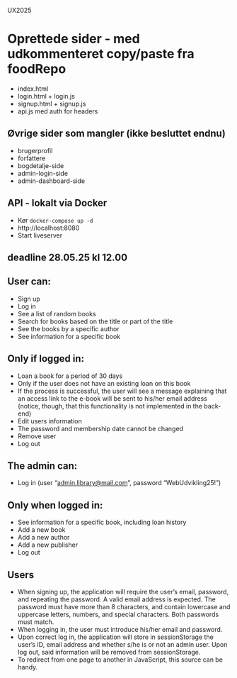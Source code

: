 UX2025
# Oprettede sider - med udkommenteret copy/paste fra foodRepo

- index.html
- login.html + login.js
- signup.html + signup.js 
- api.js med auth for headers

## Øvrige sider som mangler (ikke besluttet endnu)

* brugerprofil
* forfattere
* bogdetalje-side
* admin-login-side
* admin-dashboard-side

## API - lokalt via Docker 
- Kør `docker-compose up -d`
- http://localhost:8080
- Start liveserver

## deadline 28.05.25 kl 12.00 


## User can:

* Sign up
* Log in
* See a list of random books
* Search for books based on the title or part of the title
* See the books by a specific author
* See information for a specific book
## Only if logged in: 

* Loan a book for a period of 30 days
* Only if the user does not have an existing loan on this book
* If the process is successful, the user will see a message explaining that an access link to the e-book will be sent to his/her email address (notice, though, that this functionality is not implemented in the back-end)
* Edit users information
* The password and membership date cannot be changed
* Remove user
* Log out

## The admin can:
* Log in (user “admin.library@mail.com”, password “WebUdvikling25!”)

## Only when logged in:
* See information for a specific book, including loan history
* Add a new book
* Add a new author
* Add a new publisher
* Log out

## Users
* When signing up, the application will require the user’s email, password, and repeating the password. A valid email address is expected. The password must have more than 8 characters, and contain lowercase and uppercase letters, numbers, and special characters. Both passwords must match.
* When logging in, the user must introduce his/her email and password.
* Upon correct log in, the application will store in sessionStorage the user’s ID, email address and whether s/he is or not an admin user. Upon log out, said information will be removed from sessionStorage.
* To redirect from one page to another in JavaScript, this source can be handy.





